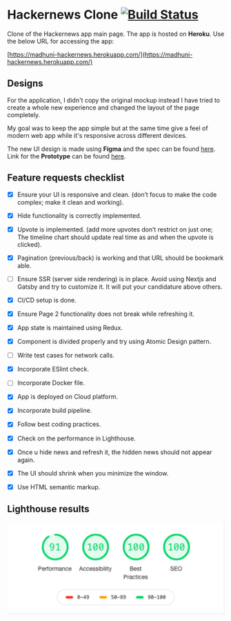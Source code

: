 # Hackernews Clone [![Build Status](https://travis-ci.com/madhuni/hackernews-clone.svg?branch=master)](https://travis-ci.com/madhuni/hackernews-clone)

Clone of the Hackernews app main page. The app is hosted on **Heroku**. Use the below URL for accessing the app:

[https://madhuni-hackernews.herokuapp.com/](https://madhuni-hackernews.herokuapp.com/)

## Designs

For the application, I didn't copy the original mockup instead I have tried to create a whole new experience and changed the layout of the page completely.

My goal was to keep the app simple but at the same time give a feel of modern web app while it's responsive across different devices.

The new UI design is made using **Figma** and the spec can be found [here](https://www.figma.com/file/X2nLZkmPkNo5QnoVW4zsiS/Hackernews-Clone?node-id=0%3A1). Link for the **Prototype** can be found [here](https://www.figma.com/proto/X2nLZkmPkNo5QnoVW4zsiS/Hackernews-Clone?node-id=1%3A14&viewport=658%2C465%2C0.20630435645580292&scaling=min-zoom).

## Feature requests checklist

- [x] Ensure your UI is responsive and clean. (don’t focus to make the code complex; make it clean and working).

- [x] Hide functionality is correctly implemented.

- [x] Upvote is implemented. (add more upvotes don’t restrict on just one; The timeline chart should update real time as and when the upvote is clicked).

- [x] Pagination (previous/back) is working and that URL should be bookmark able.

- [ ] Ensure SSR (server side rendering) is in place. Avoid using Nextjs and Gatsby and try to customize it. It will put your candidature above others.

- [x] CI/CD setup is done.

- [x] Ensure Page 2 functionality does not break while refreshing it.

- [x] App state is maintained using Redux.

- [x] Component is divided properly and try using Atomic Design pattern.

- [ ] Write test cases for network calls.

- [x] Incorporate ESlint check.

- [ ] Incorporate Docker file.

- [x] App is deployed on Cloud platform.

- [x] Incorporate build pipeline.

- [x] Follow best coding practices.

- [x] Check on the performance in Lighthouse.

- [x] Once u hide news and refresh it, the hidden news should not appear again.

- [x] The UI should shrink when you minimize the window.

- [x] Use HTML semantic markup.

## Lighthouse results

![](lighthouse-score.svg)
